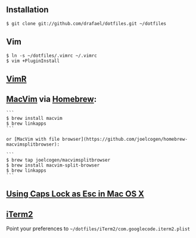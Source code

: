 ## Installation

`$ git clone git://github.com/drafael/dotfiles.git ~/dotfiles`

## Vim

```
$ ln -s ~/dotfiles/.vimrc ~/.vimrc
$ vim +PluginInstall
```

## [VimR](https://github.com/qvacua/vimr)

## [MacVim](https://github.com/macvim-dev/macvim) via [Homebrew](http://brew.sh):

    ```
    $ brew install macvim
    $ brew linkapps
    ```

    or [MacVim with file browser](https://github.com/joelcogen/homebrew-macvimsplitbrowser):

    ```
    $ brew tap joelcogen/macvimsplitbrowser
    $ brew install macvim-split-browser
    $ brew linkapps
    ```

## [Using Caps Lock as Esc in Mac OS X](http://stackoverflow.com/questions/127591/using-caps-lock-as-esc-in-mac-os-x)

## [iTerm2](http://iterm2.com)

Point your preferences to `~/dotfiles/iTerm2/com.googlecode.iterm2.plist`

